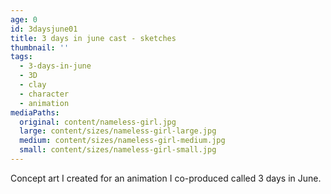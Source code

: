 ```yaml
---
age: 0
id: 3daysjune01
title: 3 days in june cast - sketches
thumbnail: ''
tags:
  - 3-days-in-june
  - 3D
  - clay
  - character
  - animation
mediaPaths:
  original: content/nameless-girl.jpg
  large: content/sizes/nameless-girl-large.jpg
  medium: content/sizes/nameless-girl-medium.jpg
  small: content/sizes/nameless-girl-small.jpg
---
```

Concept art I created for an animation I co-produced called 3 days in June.